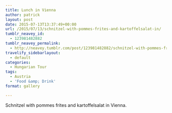 ```yaml
---
title: Lunch in Vienna
author: patrick
layout: post
date: 2015-07-13T13:37:49+00:00
url: /2015/07/13/schnitzel-with-pommes-frites-and-kartoffelsalat-in/
tumblr_neavey_id:
  - 123981482882
tumblr_neavey_permalink:
  - http://neavey.tumblr.com/post/123981482882/schnitzel-with-pommes-frites-and-kartoffelsalat-in
travelify_sidebarlayout:
  - default
categories:
  - Hungarian Tour
tags:
  - Austria
  - 'Food &amp; Drink'
format: gallery

---
```

Schnitzel with pommes frites and kartoffelsalat in Vienna.